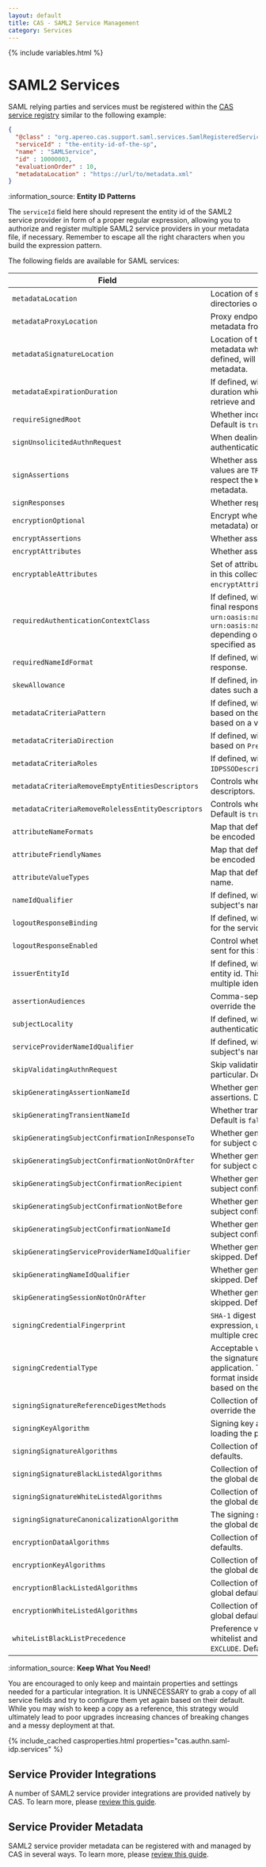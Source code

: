 ```yaml
---
layout: default
title: CAS - SAML2 Service Management
category: Services
---
```


{% include variables.html %}

# SAML2 Services

SAML relying parties and services must be registered within 
the [CAS service registry](../services/Service-Management.html) similar to the following example:

```json
{
  "@class" : "org.apereo.cas.support.saml.services.SamlRegisteredService",
  "serviceId" : "the-entity-id-of-the-sp",
  "name" : "SAMLService",
  "id" : 10000003,
  "evaluationOrder" : 10,
  "metadataLocation" : "https://url/to/metadata.xml"
}
```

<div class="alert alert-info">:information_source: <strong>Entity ID Patterns</strong><p>The <code>serviceId</code> field here should represent the entity id
of the SAML2 service provider in form of a proper regular expression, allowing you to authorize and register multiple SAML2 service providers 
in your metadata file, if necessary. Remember to escape all the right characters when you build the expression pattern.</p></div>

The following fields are available for SAML services:

| Field                                             | Description                                                                                                                                                                                                                                                                                                                                                                              |
|---------------------------------------------------|------------------------------------------------------------------------------------------------------------------------------------------------------------------------------------------------------------------------------------------------------------------------------------------------------------------------------------------------------------------------------------------|
| `metadataLocation`                                | Location of service metadata defined from system files, classpath, directories or URL resources.                                                                                                                                                                                                                                                                                         |
| `metadataProxyLocation`                           | Proxy endpoint (`https://proxy-address:8901`) to fetch service metadata from URL resources.                                                                                                                                                                                                                                                                                              |
| `metadataSignatureLocation`                       | Location of the metadata signing certificate/public key to validate the metadata which must be defined from system files or classpath. If defined, will enforce the `SignatureValidationFilter` validation filter on metadata.                                                                                                                                                           |
| `metadataExpirationDuration`                      | If defined, will expire metadata in the cache after the indicated duration which will force CAS to <br/>retrieve and resolve the metadata again. Default is `60` minutes.                                                                                                                                                                                                                |
| `requireSignedRoot`                               | Whether incoming metadata's root element is required to be signed. Default is `true`.                                                                                                                                                                                                                                                                                                    |
| `signUnsolicitedAuthnRequest`                     | When dealing with Unsolicited SSO, determine whether the authentication request should be forcefully signed.                                                                                                                                                                                                                                                                             |
| `signAssertions`                                  | Whether assertions should be signed. Default is `FALSE`. Accepted values are `TRUE`, `FALSE`, `UNDEFINED`. When set to `UNDEFINED`, CAS will respect the `WantAssertionsSigned` flag in the SAML service provider metadata.                                                                                                                                                              |
| `signResponses`                                   | Whether responses should be signed. Default is `true`.                                                                                                                                                                                                                                                                                                                                   |
| `encryptionOptional`                              | Encrypt whenever possible (i.e a compatible key is found in the peer's metadata) or skip encryption otherwise. Default is `false`.                                                                                                                                                                                                                                                       |
| `encryptAssertions`                               | Whether assertions should be encrypted. Default is `false`.                                                                                                                                                                                                                                                                                                                              |
| `encryptAttributes`                               | Whether assertion attributes should be encrypted. Default is `false`.                                                                                                                                                                                                                                                                                                                    |
| `encryptableAttributes`                           | Set of attributes nominated for encryption, disqualifying others absent in this collection. Default (i.e. `*`) is to encrypt all once `encryptAttributes` is true.                                                                                                                                                                                                                       |
| `requiredAuthenticationContextClass`              | If defined, will specify the SAML authentication context class in the final response. If undefined, the authentication class will either be `urn:oasis:names:tc:SAML:2.0:ac:classes:unspecified` or `urn:oasis:names:tc:SAML:2.0:ac:classes:PasswordProtectedTransport` depending on the SAML authentication request. The value may be specified as a path to an external Groovy script. |
| `requiredNameIdFormat`                            | If defined, will force the indicated Name ID format in the final SAML response.                                                                                                                                                                                                                                                                                                          |
| `skewAllowance`                                   | If defined, indicates number of seconds used to skew authentication dates such as valid-from and valid-until elements, etc.                                                                                                                                                                                                                                                              |
| `metadataCriteriaPattern`                         | If defined, will force an entity id filter on the metadata aggregate based on the `PredicateFilter` to include/exclude specific entity ids based on a valid regex pattern.                                                                                                                                                                                                               |
| `metadataCriteriaDirection`                       | If defined, will force an entity id filter on the metadata aggregate based on `PredicateFilter`. Allowed values are `INCLUDE`,`EXCLUDE`.                                                                                                                                                                                                                                                 |
| `metadataCriteriaRoles`                           | If defined, will allow the defined metadata roles (i.e. `SPSSODescriptor`, `IDPSSODescriptor`). Default is `SPSSODescriptor`.                                                                                                                                                                                                                                                            |
| `metadataCriteriaRemoveEmptyEntitiesDescriptors`  | Controls whether to keep entities descriptors that contain no entity descriptors. Default is `true`.                                                                                                                                                                                                                                                                                     |
| `metadataCriteriaRemoveRolelessEntityDescriptors` | Controls whether to keep entity descriptors that contain no roles. Default is `true`.                                                                                                                                                                                                                                                                                                    |
| `attributeNameFormats`                            | Map that defines attribute name formats for a given attribute name to be encoded in the SAML response.                                                                                                                                                                                                                                                                                   |
| `attributeFriendlyNames`                          | Map that defines attribute friendly names for a given attribute name to be encoded in the SAML response.                                                                                                                                                                                                                                                                                 |
| `attributeValueTypes`                             | Map that defines the type of attribute values for a given attribute name.                                                                                                                                                                                                                                                                                                                |
| `nameIdQualifier`                                 | If defined, will overwrite the `NameQualifier` attribute of the produced subject's name id. Use `none` to skip.                                                                                                                                                                                                                                                                          |
| `logoutResponseBinding`                           | If defined, will overwrite the binding used to prepare logout responses for the service provider.                                                                                                                                                                                                                                                                                        |
| `logoutResponseEnabled`                           | Control whether SAML2 logout responses should be generated and sent for this SAML2 service provider.                                                                                                                                                                                                                                                                                     |
| `issuerEntityId`                                  | If defined, will override the issue value with the given identity provider entity id. This may be useful in cases where CAS needs to maintain multiple identity provider entity ids.                                                                                                                                                                                                     |
| `assertionAudiences`                              | Comma-separated list of audience urls to include in the assertion. Will override the entity id.                                                                                                                                                                                                                                                                                          |
| `subjectLocality`                                 | If defined, will overwrite the `SubjectLocality` attribute of the SAML2 authentication statement.                                                                                                                                                                                                                                                                                        |
| `serviceProviderNameIdQualifier`                  | If defined, will overwrite the `SPNameQualifier` attribute of the produced subject's name id. Use `none` to skip.                                                                                                                                                                                                                                                                        |
| `skipValidatingAuthnRequest`                      | Skip validating the SAML2 authentication request and its signature in particular. Default is `false`.                                                                                                                                                                                                                                                                                    |
| `skipGeneratingAssertionNameId`                   | Whether generation of a name identifier should be skipped for assertions. Default is `false`.                                                                                                                                                                                                                                                                                            |
| `skipGeneratingTransientNameId`                   | Whether transient name identifier generation should be skipped. Default is `false`.                                                                                                                                                                                                                                                                                                      |
| `skipGeneratingSubjectConfirmationInResponseTo`   | Whether generation of the `InResponseTo` element should be skipped for subject confirmations. Default is `false`.                                                                                                                                                                                                                                                                        |
| `skipGeneratingSubjectConfirmationNotOnOrAfter`   | Whether generation of the `NotOnOrBefore` element should be skipped for subject confirmations. Default is `false`.                                                                                                                                                                                                                                                                       |
| `skipGeneratingSubjectConfirmationRecipient`      | Whether generation of the `Recipient` element should be skipped for subject confirmations. Default is `false`.                                                                                                                                                                                                                                                                           |
| `skipGeneratingSubjectConfirmationNotBefore`      | Whether generation of the `NotBefore` element should be skipped for subject confirmations. Default is `true`.                                                                                                                                                                                                                                                                            |
| `skipGeneratingSubjectConfirmationNameId`         | Whether generation of the `NameID` element should be skipped for subject confirmations. Default is `true`.                                                                                                                                                                                                                                                                               |
| `skipGeneratingServiceProviderNameIdQualifier`    | Whether generation of the `SPNameQualifier` element should be skipped. Default is `false`.                                                                                                                                                                                                                                                                                               |
| `skipGeneratingNameIdQualifier`                   | Whether generation of the `NameIdQualifier` element should be skipped. Default is `false`.                                                                                                                                                                                                                                                                                               |
| `skipGeneratingSessionNotOnOrAfter`               | Whether generation of the `SessionNotOnOrAfter` element should be skipped. Default is `false`.                                                                                                                                                                                                                                                                                           |
| `signingCredentialFingerprint`                    | `SHA-1` digest of the signing credential's public key, parsed as a regular expression, used for the purposes of key rotation when dealing with multiple credentials.                                                                                                                                                                                                                     |
| `signingCredentialType`                           | Acceptable values are `BASIC` and `X509`. This setting controls the type of the signature block produced in the final SAML response for this application. The latter, being the default, encodes the signature in `PEM` format inside a `X509Data` block while the former encodes the signature based on the resolved public key under a `DEREncodedKeyValue` block.                     |
| `signingSignatureReferenceDigestMethods`          | Collection of signing signature reference digest methods, if any, to override the global defaults.                                                                                                                                                                                                                                                                                       |
| `signingKeyAlgorithm`                             | Signing key algorithm to forcibly use for signing operations when loading the private key. Default is `RSA`.                                                                                                                                                                                                                                                                             |
| `signingSignatureAlgorithms`                      | Collection of signing signature algorithms, if any, to override the global defaults.                                                                                                                                                                                                                                                                                                     |
| `signingSignatureBlackListedAlgorithms`           | Collection of rejected signing signature algorithms, if any, to override the global defaults.                                                                                                                                                                                                                                                                                            |
| `signingSignatureWhiteListedAlgorithms`           | Collection of allowed signing signature algorithms, if any, to override the global defaults.                                                                                                                                                                                                                                                                                             |
| `signingSignatureCanonicalizationAlgorithm`       | The signing signature canonicalization algorithm, if any, to override the global defaults.                                                                                                                                                                                                                                                                                               |
| `encryptionDataAlgorithms`                        | Collection of encryption data algorithms, if any, to override the global defaults.                                                                                                                                                                                                                                                                                                       |
| `encryptionKeyAlgorithms`                         | Collection of encryption key transport algorithms, if any, to override the global defaults.                                                                                                                                                                                                                                                                                              |
| `encryptionBlackListedAlgorithms`                 | Collection of rejected encryption algorithms, if any, to override the global defaults.                                                                                                                                                                                                                                                                                                   |
| `encryptionWhiteListedAlgorithms`                 | Collection of allowed encryption algorithms, if any, to override the global defaults.                                                                                                                                                                                                                                                                                                    |
| `whiteListBlackListPrecedence`                    | Preference value indicating which should take precedence when both whitelist and blacklist are non-empty. Accepted values are `INCLUDE` or `EXCLUDE`. Default is `INCLUDE`.                                                                                                                                                                                                              |

<div class="alert alert-info">:information_source: <strong>Keep What You Need!</strong><p>You are encouraged to only keep and maintain properties and settings needed for a 
particular integration. It is UNNECESSARY to grab a copy of all service fields and try to configure them yet again based on their default. While 
you may wish to keep a copy as a reference, this strategy would ultimately lead to poor upgrades increasing chances of breaking changes and a messy 
deployment at that.</p></div>

{% include_cached casproperties.html properties="cas.authn.saml-idp.services" %}

## Service Provider Integrations

A number of SAML2 service provider integrations are provided natively by CAS. To learn more,
please [review this guide](../integration/Configuring-SAML-SP-Integrations.html).

## Service Provider Metadata

SAML2 service provider metadata can be registered with and managed by CAS in several ways. To learn more, 
please [review this guide](../installation/SAML2-ServiceProvider-Metadata.html).
